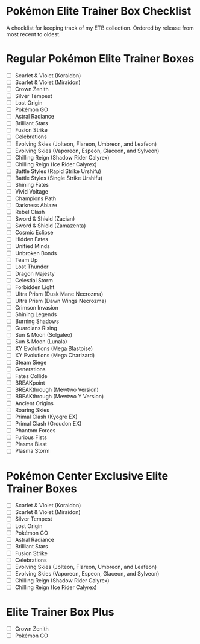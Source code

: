 # Pokémon Elite Trainer Box Checklist
 A checklist for keeping track of my ETB collection. Ordered by release from most recent to oldest.

 # Regular Pokémon Elite Trainer Boxes

- [ ] Scarlet & Violet (Koraidon)
- [ ] Scarlet & Violet (Miraidon)
- [ ] Crown Zenith
- [ ] Silver Tempest
- [ ] Lost Origin
- [ ] Pokémon GO
- [ ] Astral Radiance
- [ ] Brilliant Stars
- [ ] Fusion Strike
- [ ] Celebrations
- [ ] Evolving Skies (Jolteon, Flareon, Umbreon, and Leafeon)
- [ ] Evolving Skies (Vaporeon, Espeon, Glaceon, and Sylveon)
- [ ] Chilling Reign (Shadow Rider Calyrex)
- [ ] Chilling Reign (Ice Rider Calyrex)
- [ ] Battle Styles (Rapid Strike Urshifu)
- [ ] Battle Styles (Single Strike Urshifu)
- [ ] Shining Fates
- [ ] Vivid Voltage
- [ ] Champions Path
- [ ] Darkness Ablaze
- [ ] Rebel Clash
- [ ] Sword & Shield (Zacian)
- [ ] Sword & Shield (Zamazenta)
- [ ] Cosmic Eclipse
- [ ] Hidden Fates
- [ ] Unified Minds
- [ ] Unbroken Bonds
- [ ] Team Up
- [ ] Lost Thunder
- [ ] Dragon Majesty
- [ ] Celestial Storm
- [ ] Forbidden Light
- [ ] Ultra Prism (Dusk Mane Necrozma)
- [ ] Ultra Prism (Dawn Wings Necrozma)
- [ ] Crimson Invasion
- [ ] Shining Legends
- [ ] Burning Shadows
- [ ] Guardians Rising
- [ ] Sun & Moon (Solgaleo)
- [ ] Sun & Moon (Lunala)
- [ ] XY Evolutions (Mega Blastoise)
- [ ] XY Evolutions (Mega Charizard)
- [ ] Steam Siege
- [ ] Generations
- [ ] Fates Collide
- [ ] BREAKpoint
- [ ] BREAKthrough (Mewtwo   Version)
- [ ] BREAKthrough (Mewtwo Y Version)
- [ ] Ancient Origins
- [ ] Roaring Skies
- [ ] Primal Clash (Kyogre EX)
- [ ] Primal Clash (Groudon EX)
- [ ] Phantom Forces
- [ ] Furious Fists
- [ ] Plasma Blast
- [ ] Plasma Storm

# Pokémon Center Exclusive Elite Trainer Boxes

- [ ] Scarlet & Violet (Koraidon)
- [ ] Scarlet & Violet (Miraidon)
- [ ] Silver Tempest
- [ ] Lost Origin
- [ ] Pokémon GO
- [ ] Astral Radiance
- [ ] Brilliant Stars
- [ ] Fusion Strike
- [ ] Celebrations
- [ ] Evolving Skies (Jolteon, Flareon, Umbreon, and Leafeon)
- [ ] Evolving Skies (Vaporeon, Espeon, Glaceon, and Sylveon)
- [ ] Chilling Reign (Shadow Rider Calyrex)
- [ ] Chilling Reign (Ice Rider Calyrex)

# Elite Trainer Box Plus

- [ ] Crown Zenith
- [ ] Pokémon GO